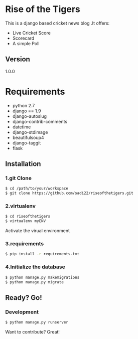 # Rise of the Tigers

This is a django based cricket news blog .It offers:

  - Live Cricket Score
  - Scorecard
  - A simple Poll
  
## Version
1.0.0

# Requirements
- python 2.7
- django == 1.9
- django-autoslug
- django-contrib-comments
- datetime
- django-stdimage
- beautifulsoup4
- django-taggit
- flask

## Installation

### 1.git Clone
```sh
$ cd /path/to/your/workspace
$ git clone https://github.com/sadi22/riseofthetigers.git
```
### 2.virtualenv

```sh
$ cd riseofthetigers
$ virtualenv myENV
```
Activate the virual environment
### 3.requirements

```sh
$ pip install -r requirements.txt
```

### 4.Initialize the database
```sh
$ python manage.py makemigrations
$ python manage.py migrate
```
 ## Ready? Go!

### Development
```sh
$ python manage.py runserver
```
Want to contribute? Great!


